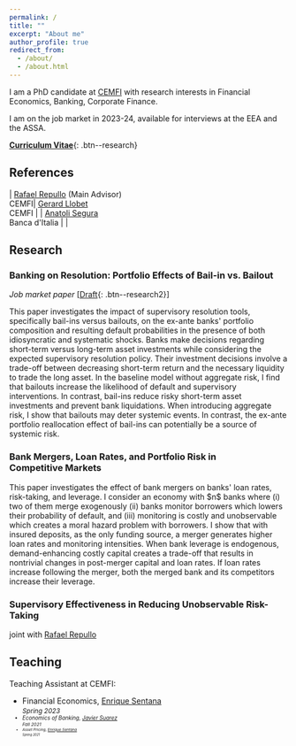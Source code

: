 ```yaml
---
permalink: /
title: ""
excerpt: "About me"
author_profile: true
redirect_from: 
  - /about/
  - /about.html
---
```

<style>
table, td, th {
   border: none!important;
   font-size: 16px;
}
</style>


I am a PhD candidate at [CEMFI](https://www.cemfi.es/) with research interests in Financial Economics, Banking, Corporate Finance.

I am on the job market in 2023-24, available for interviews at the EEA and the ASSA.

[**Curriculum Vitae**](/files/Siema_Hashemi.pdf){: .btn--research}
 
## References

| [Rafael Repullo](https://www.cemfi.es/~repullo/)  (Main Advisor)<br /> CEMFI| [Gerard Llobet](https://gllobet.github.io/)<br /> CEMFI |
| [Anatoli Segura](https://sites.google.com/site/anatolisegura/) <br /> Banca d'Italia  |    |

## Research

### Banking on Resolution: Portfolio Effects of Bail-in vs. Bailout 
_Job market paper_ 
[[Draft](/files/Banking_resolution.pdf){: .btn--research2}]
<p> This paper investigates the impact of supervisory resolution tools, specifically bail-ins versus bailouts, on the ex-ante banks' portfolio composition and resulting default probabilities in the presence of both idiosyncratic and systematic shocks. Banks make decisions regarding short-term versus long-term asset investments while considering the expected supervisory resolution policy. Their investment decisions involve a trade-off between decreasing short-term return and the necessary liquidity to trade the long asset. In the baseline model without aggregate risk, I find that bailouts increase the likelihood of default and supervisory interventions. In contrast, bail-ins reduce risky short-term asset investments and prevent bank liquidations. When introducing aggregate risk, I show that bailouts may deter systemic events. In contrast, the ex-ante portfolio reallocation effect of bail-ins can potentially be a source of systemic risk. </p> 


### Bank Mergers, Loan Rates, and Portfolio Risk in Competitive Markets
<p> This paper investigates the effect of bank mergers on banks' loan rates, risk-taking, and leverage. I consider an economy with $n$ banks where  (i) two of them merge exogenously (ii) banks monitor borrowers which lowers their probability of default, and (iii) monitoring is costly and unobservable which creates a moral hazard problem with borrowers. I show that with insured deposits, as the only funding source, a merger generates higher loan rates and monitoring intensities. When bank leverage is endogenous, demand-enhancing costly capital creates a trade-off that results in nontrivial changes in post-merger capital and loan rates. If loan rates increase following the merger, both the merged bank and its competitors increase their leverage.</p>


### Supervisory Effectiveness in Reducing Unobservable Risk-Taking
joint with [Rafael Repullo](https://www.cemfi.es/~repullo/)

## Teaching
Teaching Assistant at CEMFI:
 * Financial Economics, [Enrique Sentana](https://www.cemfi.es/~sentana/)<br /> <small ><i>Spring 2023<i><small>
 * Economics of Banking, [Javier Suarez](https://www.cemfi.es/~suarez/)<br /> <small ><i>Fall 2021<i><small >
 * Asset Pricing, [Enrique Sentana](https://www.cemfi.es/~sentana/)<br /> <small ><i>Spring 2021<i><small >
 

